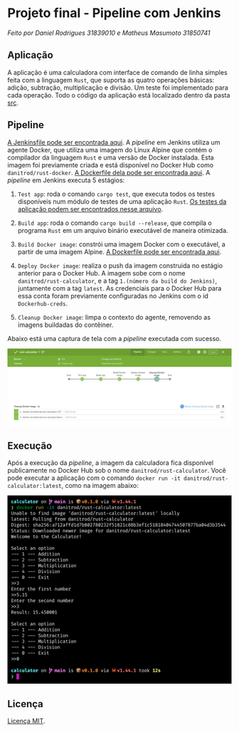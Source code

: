 # Projeto final - Pipeline com Jenkins

_Feito por Daniel Rodrigues 31839010 e Matheus Masumoto 31850741_

## Aplicação

A aplicação é uma calculadora com interface de comando de linha simples feita com a linguagem `Rust`, que suporta as quatro operações básicas: adição, subtração, multiplicação e divisão. Um teste foi implementado para cada operação. Todo o código da aplicação está localizado dentro da pasta [src](./src).

## Pipeline

[A Jenkinsfile pode ser encontrada aqui](./Jenkinsfile). A _pipeline_ em Jenkins utiliza um agente Docker, que utiliza uma imagem do Linux Alpine que contém o compilador da linguagem `Rust` e uma versão de Docker instalada. Esta imagem foi previamente criada e está disponível no Docker Hub como `danitrod/rust-docker`. [A Dockerfile dela pode ser encontrada aqui](./docker/agent-image/Dockerfile). A _pipeline_ em Jenkins executa 5 estágios:

1. `Test app`: roda o comando `cargo test`, que executa todos os testes disponíveis num módulo de testes de uma aplicação `Rust`. [Os testes da aplicação podem ser encontrados nesse arquivo](./src/lib.rs).

2. `Build app`: roda o comando `cargo build --release`, que compila o programa `Rust` em um arquivo binário executável de maneira otimizada.

3. `Build Docker image`: constrói uma imagem Docker com o executável, a partir de uma imagem Alpine. [A Dockerfile pode ser encontrada aqui](./Dockerfile).

4. `Deploy Docker image`: realiza o push da imagem construida no estágio anterior para o Docker Hub. A imagem sobe com o nome `danitrod/rust-calculator`, e a tag `1.(número da build do Jenkins)`, juntamente com a tag `latest`. As credenciais para o Docker Hub para essa conta foram previamente configuradas no Jenkins com o id `Dockerhub-creds`.

5. `Cleanup Docker image`: limpa o contexto do agente, removendo as imagens buildadas do contêiner.

Abaixo está uma captura de tela com a _pipeline_ executada com sucesso.

![Execução da pipeline](./doc/source/images/pipeline.jpg)

## Execução

Após a execução da _pipeline_, a imagem da calculadora fica disponível publicamente no Docker Hub sob o nome `danitrod/rust-calculator`. Você pode executar a aplicação com o comando `docker run -it danitrod/rust-calculator:latest`, como na imagem abaixo:

![Execução do programa](./doc/source/images/execution.jpg)

## Licença

[Licença MIT](./LICENSE).
